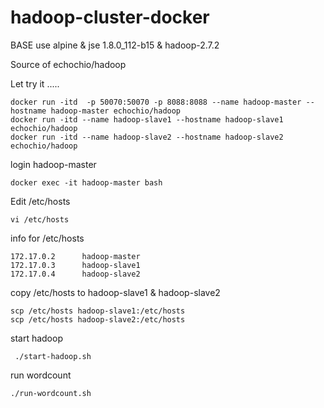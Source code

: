 # hadoop-cluster-docker

BASE use alpine & jse 1.8.0_112-b15 & hadoop-2.7.2

Source of echochio/hadoop



Let try it .....

```
docker run -itd  -p 50070:50070 -p 8088:8088 --name hadoop-master --hostname hadoop-master echochio/hadoop
docker run -itd --name hadoop-slave1 --hostname hadoop-slave1 echochio/hadoop
docker run -itd --name hadoop-slave2 --hostname hadoop-slave2 echochio/hadoop
```

login hadoop-master
```
docker exec -it hadoop-master bash
```

Edit /etc/hosts
```
vi /etc/hosts
```

info for /etc/hosts
```
172.17.0.2      hadoop-master
172.17.0.3      hadoop-slave1
172.17.0.4      hadoop-slave2
```

copy /etc/hosts to hadoop-slave1 & hadoop-slave2
```
scp /etc/hosts hadoop-slave1:/etc/hosts
scp /etc/hosts hadoop-slave2:/etc/hosts
```

start hadoop
```
 ./start-hadoop.sh
``` 
 
 
 run wordcount
 ```
 ./run-wordcount.sh
 ```
 
 
 
 
 

